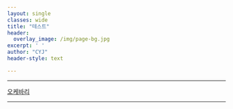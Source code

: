 ```yaml
--- 
layout: single
classes: wide
title: "테스트"
header:
  overlay_image: /img/page-bg.jpg
excerpt: ' '
author: "CYJ"
header-style: text

---  
```




---

<a href="https://github.com/choijangwook/cyj/blob/master/exe/pys/dist/GuitarPro.exe">오케바리</a>



---
